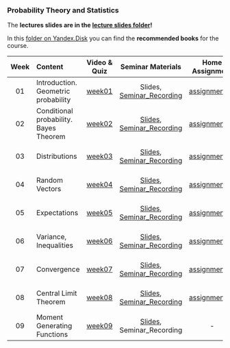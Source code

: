 ### Probability Theory and Statistics

The **lectures slides are in the [lecture slides folder](../master/lecture_slides)!**

In this [folder on Yandex.Disk](https://disk.360.yandex.ru/d/XwJgwG8iLJtVXA) you can find the **recommended books** for the course.

| Week   | Content                | Video & Quiz | Seminar Materials | Home Assignment | Deadline |
|:------:|:-----------------------|:-------:|:-------:|:-------------------:|:------------------:|
| 01     | Introduction. Geometric probability  | [week01](https://oninemipt.teachbase.ru/course_sessions/261335) | Slides, [Seminar_Recording](https://youtu.be/H3s1ou_p45M) | [assignment01](../master/homeworks/assignment01) |  22.10.2020 10:00 GMT+3 |
| 02     | Conditional probability. Bayes Theorem | [week02](https://oninemipt.teachbase.ru/course_sessions/263749) | [Slides](../master/slides/Week02_Slides.pdf), [Seminar_Recording](https://youtu.be/5znRQgLdnWg) | [assignment02](https://github.com/girafe-ai/msai-statistics/tree/main/homeworks/assignment02) | 30.10.2020 10:00 GMT+3 |
| 03     | Distributions | [week03](https://go.teachbase.ru/course_sessions/263784) | [Slides](../master/slides/Week03_Slides.pdf), [Seminar_Recording](https://youtu.be/uDsqWNevl5E) | [assignment03](https://github.com/girafe-ai/msai-statistics/tree/main/homeworks/assignment03)  | 06.11.2020 10:00 GMT+3 |
| 04     | Random Vectors | [week04](https://go.teachbase.ru/course_sessions/263783) | [Slides](../master/slides/Week04_Slides.pdf), [Seminar_Recording](https://youtu.be/PQL4dEopzcw) | [assignment04](https://github.com/girafe-ai/msai-statistics/tree/main/homeworks/assignment04) | 13.11.2020 10:00 GMT+3 |
| 05     | Expectations | [week05](https://go.teachbase.ru/course_sessions/263782) | [Slides](../master/slides/Week05_Slides.pdf), [Seminar_Recording](https://youtu.be/nXKEaM8syKk) | [assignment05](../master/homeworks/assignment05) | 27.11.2020 10:00 GMT+3 |
| 06     | Variance, Inequalities | [week06](https://go.teachbase.ru/course_sessions/277508) | [Slides](../master/slides/Week06_Slides.pdf), [Seminar_Recording](https://youtu.be/WXuASkHOjWg) | [assignment06](../master/homeworks/assignment06) | 04.12.2020 10:00 GMT+3 |
| 07     | Convergence | [week07](https://go.teachbase.ru/course_sessions/277509) | [Slides](../master/slides/Week07_Slides.pdf), [Seminar_Recording](https://youtu.be/BQEjUsfB7jM) | [assignment07](../master/homeworks/assignment07) | 11.12.2020 10:00 GMT+3 |
| 08     | Central Limit Theorem | [week08](https://go.teachbase.ru/course_sessions/277510) | [Slides](../master/slides/Week08_Slides.pdf), [Seminar_Recording](https://youtu.be/crLJFR6Rum8) | [assignment08](../master/homeworks/assignment08) | 18.12.2020 10:00 GMT+3 |
| 09     | Moment Generating Functions | [week09](https://go.teachbase.ru/course_sessions/283809) | [Slides](../master/slides/Week09_Slides.pdf), Seminar_Recording | - | - |
